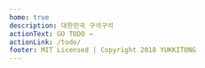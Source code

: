 ```yaml
---
home: true
description: 대한민국 구석구석
actionText: GO TODO →
actionLink: /todo/
footer: MIT Licensed | Copyright 2018 YUKKITONG
---
```


